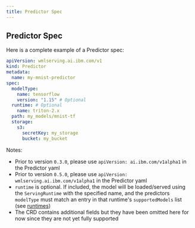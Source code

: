 ```yaml
---
title: Predictor Spec
---
```


## Predictor Spec

Here is a complete example of a Predictor spec:

```yaml
apiVersion: wmlserving.ai.ibm.com/v1
kind: Predictor
metadata:
  name: my-mnist-predictor
spec:
  modelType:
    name: tensorflow
    version: "1.15" # Optional
  runtime: # Optional
    name: triton-2.x
  path: my_models/mnist-tf
  storage:
    s3:
      secretKey: my_storage
      bucket: my_bucket
```

Notes:

- Prior to version `0.3.0`, please use `apiVersion: ai.ibm.com/v1alpha1` in the Predictor yaml
- Prior to version `0.5.0`, please use `apiVersion: wmlserving.ai.ibm.com/v1alpha1` in the Predictor yaml
- `runtime` is optional. If included, the model will be loaded/served using the `ServingRuntime` with the specified name, and the predictors `modelType` must match an entry in that runtime's `supportedModels` list (see [runtimes](../runtimes))
- The CRD contains additional fields but they have been omitted here for now since they are not yet fully supported
